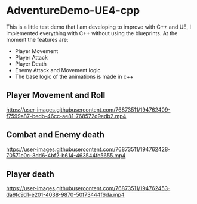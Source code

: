 # AdventureDemo-UE4-cpp

This is a little test demo that I am developing to improve with C++ and UE, I implemented everything with C++ without using the blueprints.
At the moment the features are:
- Player Movement
- Player Attack
- Player Death
- Enemy Attack and Movement logic
- The base logic of the animations is made in c++

## Player Movement and Roll

https://user-images.githubusercontent.com/76873511/194762409-f7599a87-bedb-46cc-ae81-768572d9edb2.mp4


## Combat and Enemy death

https://user-images.githubusercontent.com/76873511/194762428-70571c0c-3dd6-4bf2-b614-463544fe5655.mp4


## Player death

https://user-images.githubusercontent.com/76873511/194762453-da9fc9d1-e201-4038-9870-50f73444f6da.mp4

